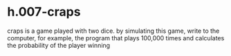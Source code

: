 # h.007-craps
 craps is a game played with two dice. by simulating this game, write to the computer, for example, the program that plays 100,000 times and calculates the probability of the player winning
